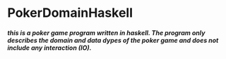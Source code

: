 # PokerDomainHaskell

##### this is a poker game program written in haskell. The program only describes the domain and data dypes of the poker game and does not include any interaction (IO).
